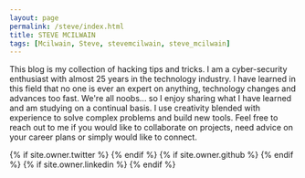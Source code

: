 ```yaml
---
layout: page
permalink: /steve/index.html
title: STEVE MCILWAIN
tags: [Mcilwain, Steve, stevemcilwain, steve_mcilwain]
---
```


This blog is my collection of hacking tips and tricks. I am a cyber-security enthusiast with almost 25 years in the technology industry. I have learned in this field that no one is ever an expert on anything, technology changes and advances too fast. We're all noobs... so I enjoy sharing what I have learned and am studying on a continual basis. I use creativity blended with experience to solve complex problems and build new tools. Feel free to reach out to me if you would like to collaborate on projects, need advice on your career plans or simply would like to connect.

<div class="social-icons">
  {% if site.owner.twitter %}
  <a href="https://twitter.com/{{ site.owner.twitter }}">
      <span class="fa-stack fa-lg">
          <i class="fa fa-circle fa-stack-2x fa-inverse"></i>
          <i class="fa fa-twitter fa-stack-1x"></i>
      </span>
  </a>
  {% endif %}
  {% if site.owner.github %}
  <a href="https://github.com/{{ site.owner.github }}">
      <span class="fa-stack fa-lg">
          <i class="fa fa-circle fa-stack-2x fa-inverse"></i>
          <i class="fa fa-github fa-stack-1x"></i>
      </span>
  </a>
  {% endif %}
  {% if site.owner.linkedin %}
  <a href="https://linkedin.com/in/{{ site.owner.linkedin }}">
      <span class="fa-stack fa-lg">
          <i class="fa fa-circle fa-stack-2x fa-inverse"></i>
          <i class="fa fa-linkedin fa-stack-1x"></i>
      </span>
  </a>
  {% endif %}
</div>